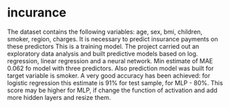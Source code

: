 # incurance
  The dataset contains the following variables: age, sex, bmi, children, smoker, region, charges. It is necessary to predict insurance payments on these predictors
  This is a training model. The project carried out an exploratory data analysis and built predictive models based on log. regression, linear regression and a neural network. Min estimate of MAE 0.062 fo model with three predictors. 
  Also prediction model was built for target variable is smoker. A very good accuracy has been achieved: for logistic regression this estimate is 91% for test sample, for MLP - 80%. This score may be higher for MLP, if change the function of activation and add more hidden layers and resize them.



